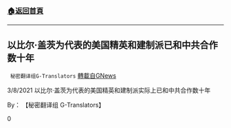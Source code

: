 ###  [:house:返回首頁](https://github.com/ourhimalayas/txt)
---

## 以比尔·盖茨为代表的美国精英和建制派已和中共合作数十年
` 秘密翻译组G-Translators` [轉載自GNews](https://gnews.org/zh-hans/961334/)

3/8/2021 以比尔·盖茨为代表的美国精英和建制派实际上已和中共合作数十年

By： 【秘密翻译组 G-Translators】



0
